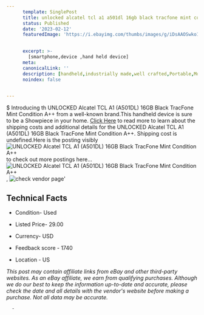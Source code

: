 ```yaml
---
      template: SinglePost
      title: unlocked alcatel tcl a1 a501dl 16gb black tracfone mint condition a 
      status: Published
      date: '2023-02-12'
      featuredImage: 'https://i.ebayimg.com/thumbs/images/g/iDsAAOSwko1jKLNZ/s-l225.jpg'
       

      excerpt: >-
        [smartphone,device ,hand held device]
      meta:
      canonicalLink: ''
      description: [handheld,industrially made,well crafted,Portable,Mobile,Compact,Convenient,Lightweight,Maneuverable,Man-portable,Miniature,Carriable,Hand-held,Light,Holdable,Transportable,Mobile device,Pocket-sized,On-the-go,Wireless,Cordless,Compact size,Convenient size, smartphone,device ,hand held device]
      noindex: false
      

---
```

$
      Introducing th UNLOCKED Alcatel TCL A1 (A501DL) 16GB Black TracFone Mint Condition A++ from a well-known brand.This handheld device  is sure to be a Showpiece in your home. [Click Here](https://www.ebay.com/itm/325463211110?hash=item4bc71e7c66%3Ag%3AiDsAAOSwko1jKLNZ&mkevt=1&mkcid=1&mkrid=711-53200-19255-0&campid=%253CePNCampaignId%253E&customid=%253CreferenceId%253E&toolid=10049) to read more to learn about the shipping costs and additional details for the UNLOCKED Alcatel TCL A1 (A501DL) 16GB Black TracFone Mint Condition A++. Shipping cost is undefined.Here is the posting visibly ![UNLOCKED Alcatel TCL A1 (A501DL) 16GB Black TracFone Mint Condition A++](https://i.ebayimg.com/thumbs/images/g/iDsAAOSwko1jKLNZ/s-l225.jpg) to check out more postings here... ![UNLOCKED Alcatel TCL A1 (A501DL) 16GB Black TracFone Mint Condition A++](https://i.ebayimg.com/images/g/iDsAAOSwko1jKLNZ/s-l1600.jpg), ![check vendor page](https://origin-galleryplus.ebayimg.com/ws/web/325463211110_2_0_1/225x225.jpg,https://origin-galleryplus.ebayimg.com/ws/web/325463211110_3_0_1/225x225.jpg,https://origin-galleryplus.ebayimg.com/ws/web/325463211110_4_0_1/225x225.jpg,https://origin-galleryplus.ebayimg.com/ws/web/325463211110_5_0_1/225x225.jpg,https://origin-galleryplus.ebayimg.com/ws/web/325463211110_6_0_1/225x225.jpg)'

      

 ## Technical Facts 



     
      

 - Condition- Used 


      

 - Listed Price- 29.00 


      

 - Currency- USD 


      

 - Feedback score - 1740 


      

 - Location - US 


      
      

 *_This post may contain affiliate links from eBay and other third-party websites. As an eBay affiliate, we earn from qualifying purchases. Although we do our best to keep the information up-to-date and accurate, please check the date and all details with the vendor's website before making a purchase. Not all data may be accurate._*




      -
